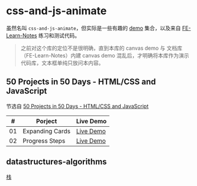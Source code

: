# css-and-js-animate

虽然名叫 `css-and-js-animate`，但实际是一些有趣的 [demo](https://richardmyu.github.io/css-and-js-animate/) 集合，以及来自 [FE-Learn-Notes](https://github.com/richardmyu/FE-Learn-Notes) 练习和测试代码。

> 之前对这个库的定位不是很明确，直到本库的 canvas demo 与 文档库（FE-Learn-Notes）内建 canvas demo 混乱后，才明确将本库作为演示代码库，文本框单纯只放问本内容。

## 50 Projects in 50 Days - HTML/CSS and JavaScript

节选自 [50 Projects in 50 Days - HTML/CSS and JavaScript](https://github.com/bradtraversy/50projects50days)

| #   | Porject         | Live Demo                                                                                                        |
| --- | --------------- | ---------------------------------------------------------------------------------------------------------------- |
| 01  | Expanding Cards | [Live Demo](https://richardmyu.github.io/css-and-js-animate/50-projects-in-50-day/01-expanding-cards/index.html) |
| 02  | Progress Steps  | [Live Demo](https://richardmyu.github.io/css-and-js-animate/50-projects-in-50-day/02-progress-steps/index.html)  |

## datastructures-algorithms

[栈](https://richardmyu.github.io/css-and-js-animate/datastructures-algorithms/stack/index.html)
